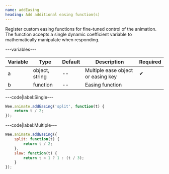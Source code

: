 ```yaml
---
name: addEasing
heading: Add additional easing function(s)
---
```


Register custom easing functions for fine-tuned control of the animation. The function accepts a single dynamic coefficient variable to mathematically manipulate when responding.

---variables---

| Variable | Type | Default | Description | Required |
| -- | -- | -- | -- | -- |
| a | object, string | -- | Multiple ease object or easing key | ✔ |
| b | function | -- | Easing function ||

---code|label:Single---

```javascript
Wee.animate.addEasing('split', function(t) {
	return t / 2;
});
```

---code|label:Multiple---

```javascript
Wee.animate.addEasing({
	split: function(t) {
		return t / 2;
	},
	slow: function(t) {
		return t < 1 ? 1 : (t / 3);
	}
});
```